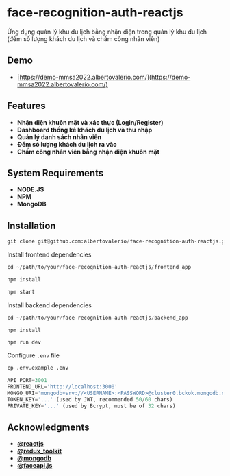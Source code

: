 # face-recognition-auth-reactjs

Ứng dụng quản lý khu du lịch bằng nhận diện trong quản lý khu du lịch (đếm số lượng khách du lịch và chấm công nhân viên)

## Demo

- [https://demo-mmsa2022.albertovalerio.com/](https://demo-mmsa2022.albertovalerio.com/)

## Features

- **Nhận diện khuôn mặt và xác thực (Login/Register)**
- **Dashboard thống kê khách du lịch và thu nhập**
- **Quản lý danh sách nhân viên**
- **Đếm só lượng khách du lịch ra vào**
- **Chấm công nhân viên bằng nhận diện khuôn mặt**

## System Requirements

- **NODE.JS**
- **NPM**
- **MongoDB**

## Installation

```python
git clone git@github.com:albertovalerio/face-recognition-auth-reactjs.git
```

Install frontend dependencies

```python
cd ~/path/to/your/face-recognition-auth-reactjs/frontend_app
```

```python
npm install
```

```python
npm start
```

Install backend dependencies

```python
cd ~/path/to/your/face-recognition-auth-reactjs/backend_app
```

```python
npm install
```

```python
npm run dev
```

Configure `.env` file

```python
cp .env.example .env
```

```python
API_PORT=3001
FRONTEND_URL='http://localhost:3000'
MONGO_URI='mongodb+srv://<USERNAME>:<PASSWORD>@cluster0.bckok.mongodb.net/<DATABASE_NAME>?retryWrites=true&w=majority'
TOKEN_KEY='...' (used by JWT, recommended 50/60 chars)
PRIVATE_KEY='...' (used by Bcrypt, must be of 32 chars)
```

## Acknowledgments

- **[@reactjs](https://reactjs.org/)**
- **[@redux_toolkit](https://redux-toolkit.js.org/)**
- **[@mongodb](https://www.mongodb.com/)**
- **[@faceapi.js](https://github.com/justadudewhohacks/face-api.js/)**
